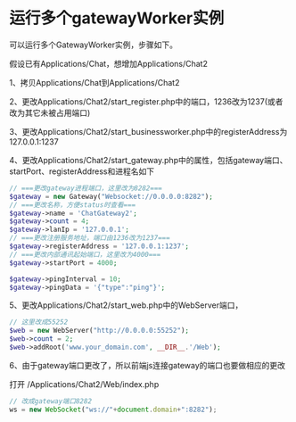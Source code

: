 # 运行多个gatewayWorker实例
可以运行多个GatewayWorker实例，步骤如下。

假设已有Applications/Chat，想增加Applications/Chat2

1、拷贝Applications/Chat到Applications/Chat2

2、更改Applications/Chat2/start_register.php中的端口，1236改为1237(或者改为其它未被占用端口)

3、更改Applications/Chat2/start_businessworker.php中的registerAddress为127.0.0.1:1237

4、更改Applications/Chat2/start_gateway.php中的属性，包括gateway端口、startPort、registerAddress和进程名如下

```php
// ===更改gateway进程端口，这里改为8282===
$gateway = new Gateway("Websocket://0.0.0.0:8282");
// ===更改名称，方便status时查看===
$gateway->name = 'ChatGateway2';
$gateway->count = 4;
$gateway->lanIp = '127.0.0.1';
// ===更改注册服务地址，端口由1236改为1237===
$gateway->registerAddress = '127.0.0.1:1237';
// ===更改内部通讯起始端口，这里改为4000===
$gateway->startPort = 4000;

$gateway->pingInterval = 10;
$gateway->pingData = '{"type":"ping"}';
```

5、更改Applications/Chat2/start_web.php中的WebServer端口，

```php
// 这里改成55252
$web = new WebServer("http://0.0.0.0:55252");
$web->count = 2;
$web->addRoot('www.your_domain.com', __DIR__.'/Web');
```

6、由于gateway端口更改了，所以前端js连接gateway的端口也要做相应的更改

打开 /Applications/Chat2/Web/index.php

```javascript
// 改成gateway端口8282
ws = new WebSocket("ws://"+document.domain+":8282");
```
